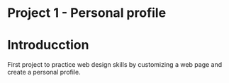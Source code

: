 Project 1 - Personal profile
=========

# Introducction
First project to practice web design skills by customizing a web page and create a personal profile.